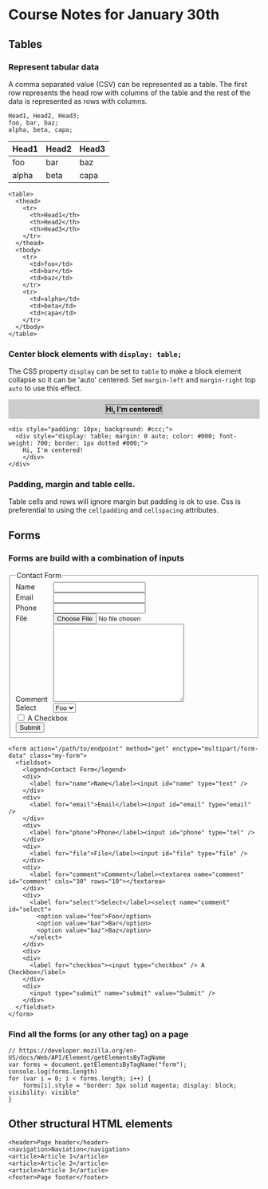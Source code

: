 # Course Notes for January 30th

## Tables

### Represent tabular data

A comma separated value (CSV) can be represented as a table. The first row represents the head row with columns of the table and the rest of the data is represented as rows with columns.

```
Head1, Head2, Head3;
foo, bar, baz;
alpha, beta, capa;
```
| Head1     | Head2    | Head3     |
| :-------- | :------- | :-------- |
| foo       | bar      | baz       |
| alpha     | beta     | capa      |

```
<table>
  <thead>
    <tr>
      <th>Head1</th>
      <th>Head2</th>
      <th>Head3</th>
    </tr>
  </thead>
  <tbody>
    <tr>
      <td>foo</td>
      <td>bar</td>
      <td>baz</td>
    </tr>
    <tr>
      <td>alpha</td>
      <td>beta</td>
      <td>capa</td>
    </tr>
  </tbody>
</table>  
```
### Center block elements with `display: table;`

The CSS property `display` can be set to `table` to make a block element collapse so it can be 'auto' centered. Set `margin-left` and `margin-right` top `auto` to use this effect.

<div style="padding: 10px; background: #ccc;"><div style="display: table; margin: 0 auto; color: #000; font-weight: 700; border: 1px dotted #000;">Hi, I'm centered!</div></div>

```
<div style="padding: 10px; background: #ccc;">
  <div style="display: table; margin: 0 auto; color: #000; font-weight: 700; border: 1px dotted #000;">
    Hi, I'm centered!
    </div>
</div>
```

### Padding, margin and table cells.

Table cells and rows will ignore margin but padding is ok to use. Css is preferential to using the `cellpadding` and `cellspacing` attributes.

## Forms

### Forms are build with a combination of inputs

<style>
.my-form label {
  width: 75px;
  display: inline-block;
}

.my-form label.wide {
  width: 100%;
}
</style>
<form action="/path/to/endpoint" method="get" enctype="multipart/form-data" class="my-form">
  <fieldset>
    <legend>Contact Form</legend>
    <div>
      <label for="name">Name</label><input id="name" type="text" />
    </div>
    <div>
      <label for="email">Email</label><input id="email" type="email" />
    </div>
    <div>
      <label for="phone">Phone</label><input id="phone" type="tel" />
    </div>
    <div>
      <label for="file">File</label><input id="file" type="file" />
    </div>
    <div>
      <label for="comment">Comment</label><textarea name="comment" id="comment" cols="30" rows="10"></textarea>
    </div>
    <div>
      <label for="select">Select</label><select name="comment" id="select">
        <option value="foo">Foo</option>
        <option value="bar">Bar</option>
        <option value="baz">Baz</option>
      </select>
    </div>
    <div>
      <label for="checkbox" class="wide"><input type="checkbox" /> A Checkbox</label>
    </div>
    <div>
      <input type="submit" name="submit" value="Submit" />
    </div>
  </fieldset>
</form>

```
<form action="/path/to/endpoint" method="get" enctype="multipart/form-data" class="my-form">
  <fieldset>
    <legend>Contact Form</legend>
    <div>
      <label for="name">Name</label><input id="name" type="text" />
    </div>
    <div>
      <label for="email">Email</label><input id="email" type="email" />
    </div>
    <div>
      <label for="phone">Phone</label><input id="phone" type="tel" />
    </div>
    <div>
      <label for="file">File</label><input id="file" type="file" />
    </div>
    <div>
      <label for="comment">Comment</label><textarea name="comment" id="comment" cols="30" rows="10"></textarea>
    </div>
    <div>
      <label for="select">Select</label><select name="comment" id="select">
        <option value="foo">Foo</option>
        <option value="bar">Bar</option>
        <option value="baz">Baz</option>
      </select>
    </div>
    <div>
    <div>
      <label for="checkbox"><input type="checkbox" /> A Checkbox</label>
    </div>
    <div>
      <input type="submit" name="submit" value="Submit" />
    </div>
  </fieldset>
</form>

```

### Find all the forms (or any other tag) on a page

```
// https://developer.mozilla.org/en-US/docs/Web/API/Element/getElementsByTagName
var forms = document.getElementsByTagName("form");
console.log(forms.length)
for (var i = 0; i < forms.length; i++) {
    forms[i].style = "border: 3px solid magenta; display: block; visibility: visible"
}
```

## Other structural HTML elements

```
<header>Page header</header>
<navigation>Naviation</navigation>
<article>Article 1</article>
<article>Article 2</article>
<article>Article 3</article>
<footer>Page footer</footer>
```
